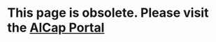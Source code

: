 <HEAD>
<link rel="shortcut icon" type="image/x-icon" href="https://alcap-org.github.io/favicon.ico">
</HEAD>

# This page is obsolete. Please visit the [AlCap Portal](http://muon.npl.washington.edu/exp/AlCap/index.html)
